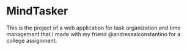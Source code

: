 # MindTasker
This is the project of a web application for task organization and time management that I made with my friend @andressalconstantino for a college assignment.
